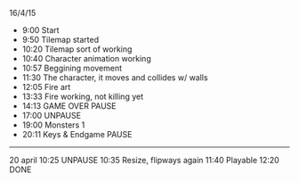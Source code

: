 16/4/15
* 9:00 Start
* 9:50 Tilemap started
* 10:20 Tilemap sort of working
* 10:40 Character animation working
* 10:57 Beggining movement
* 11:30 The character, it moves and collides w/ walls
* 12:05 Fire art
* 13:33 Fire working, not killing yet
* 14:13 GAME OVER PAUSE
* 17:00 UNPAUSE
* 19:00 Monsters 1
* 20:11 Keys & Endgame PAUSE
----
20 april
10:25 UNPAUSE
10:35 Resize, flipways again
11:40 Playable
12:20 DONE
